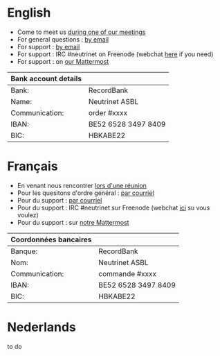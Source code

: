 <!-- TITLE: Contact -->
<!-- SUBTITLE: Reach us, nous joindre, contacteer ons -->

# English
- Come to meet us [during one of our meetings](agenda)
- For general questions :  [by email](mailto:contact@neutrinet.be)
- For support : [by email](mailto:support@neutrinet.be)
- For support : IRC #neutrinet on Freenode (webchat [here](https://webchat.freenode.net/?channels=neutrinet) if you need)
- For support : on [our Mattermost](https://chat.neutrinet.be)

| Bank account details | |
|---|---|
|Bank: |RecordBank |
|Name: |Neutrinet ASBL |
|Communication: |order #xxxx |
|IBAN: |BE52 6528 3497 8409 |
|BIC: |HBKABE22 |
# Français
- En venant nous rencontrer [lors d'une réunion](agenda)
- Pour les quesitons d'ordre général :  [par courriel](mailto:contact@neutrinet.be)
- Pour du support : [par courriel](mailto:support@neutrinet.be)
- Pour du support : IRC #neutrinet sur Freenode (webchat [ici](https://webchat.freenode.net/?channels=neutrinet) su vous voulez)
- Pour du support : sur [notre Mattermost](https://chat.neutrinet.be)

| Coordonnées bancaires | |
|---|---|
|Banque: |RecordBank |
|Nom: |Neutrinet ASBL |
|Communication: |commande #xxxx |
|IBAN: |BE52 6528 3497 8409 |
|BIC: |HBKABE22 |

# Nederlands
to do

